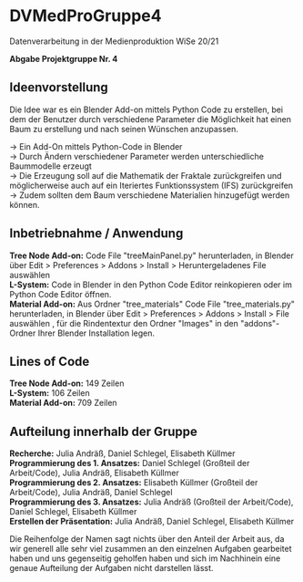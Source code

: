 # DVMedProGruppe4

Datenverarbeitung in der Medienproduktion WiSe 20/21  

**Abgabe Projektgruppe Nr. 4**

## Ideenvorstellung
Die Idee war es ein Blender Add-on mittels Python Code zu erstellen, bei dem der Benutzer durch verschiedene Parameter die Möglichkeit hat einen Baum zu erstellung und nach seinen Wünschen anzupassen.

→ Ein Add-On mittels Python-Code in Blender   
→ Durch Ändern verschiedener Parameter werden unterschiedliche Baummodelle erzeugt   
→ Die Erzeugung soll auf die Mathematik der Fraktale zurückgreifen und möglicherweise auch auf ein Iteriertes Funktionssystem (IFS) zurückgreifen  
→ Zudem sollten dem Baum verschiedene Materialien hinzugefügt werden können.  

## Inbetriebnahme / Anwendung
**Tree Node Add-on:** Code File "treeMainPanel.py" herunterladen,  in Blender über Edit > Preferences > Addons > Install > Heruntergeladenes File auswählen  
**L-System:** Code in Blender in den Python Code Editor reinkopieren oder im Python Code Editor öffnen.  
**Material Add-on:** Aus Ordner "tree_materials" Code File "tree_materials.py" herunterladen, in Blender über Edit > Preferences > Addons > Install > File auswählen , für die Rindentextur den Ordner "Images" in den "addons"-Ordner Ihrer Blender Installation legen.   

## Lines of Code

**Tree Node Add-on:** 149 Zeilen  
**L-System:** 106 Zeilen  
**Material Add-on:** 709 Zeilen  

## Aufteilung innerhalb der Gruppe
**Recherche:** Julia Andräß, Daniel Schlegel, Elisabeth Küllmer  
**Programmierung des 1. Ansatzes:** Daniel Schlegel (Großteil der Arbeit/Code), Julia Andräß, Elisabeth Küllmer  
**Programmierung des 2. Ansatzes:** Elisabeth Küllmer (Großteil der Arbeit/Code), Julia Andräß, Daniel Schlegel  
**Programmierung des 3. Ansatzes:** Julia Andräß (Großteil der Arbeit/Code), Daniel Schlegel, Elisabeth Küllmer  
**Erstellen der Präsentation:** Julia Andräß, Daniel Schlegel, Elisabeth Küllmer  
  

Die Reihenfolge der Namen sagt nichts über den Anteil der Arbeit aus, da wir generell alle sehr viel zusammen an den einzelnen Aufgaben gearbeitet haben und uns gegenseitig geholfen haben und sich im Nachhinein eine genaue Aufteilung der Aufgaben nicht darstellen lässt.

